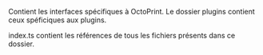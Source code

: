 Contient les interfaces spécifiques à OctoPrint. Le dossier plugins contient ceux spéficiques aux plugins.

index.ts contient les références de tous les fichiers présents dans ce dossier.
